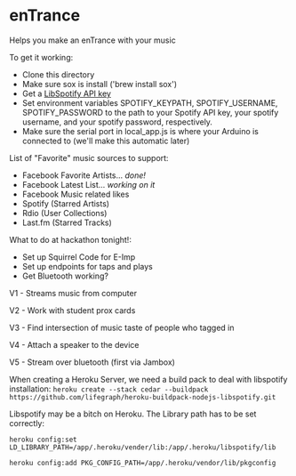 enTrance
=========

Helps you make an enTrance with your music

To get it working:
- Clone this directory
- Make sure sox is install ('brew install sox')
- Get a [LibSpotify API key](https://developer.spotify.com/technologies/libspotify/)
- Set environment variables SPOTIFY_KEYPATH, SPOTIFY_USERNAME, SPOTIFY_PASSWORD to the path to your Spotify API key, your spotify username, and your spotify password, respectively.
- Make sure the serial port in local_app.js is where your Arduino is connected to (we'll make this automatic later)

List of "Favorite" music sources to support:
* Facebook Favorite Artists... _done!_
* Facebook Latest List... _working on it_
* Facebook Music related likes
* Spotify (Starred Artists)
* Rdio (User Collections)
* Last.fm (Starred Tracks)

What to do at hackathon tonight!:
* Set up Squirrel Code for E-Imp
* Set up endpoints for taps and plays
* Get Bluetooth working?




V1 - Streams music from computer

V2 - Work with student prox cards

V3 - Find intersection of music taste of people who tagged in

V4 - Attach a speaker to the device

V5 - Stream over bluetooth (first via Jambox)

When creating a Heroku Server, we need a build pack to deal with libspotify installation:
```heroku create --stack cedar --buildpack https://github.com/lifegraph/heroku-buildpack-nodejs-libspotify.git```


Libspotify may be a bitch on Heroku. The Library path has to be set correctly:

```heroku config:set LD_LIBRARY_PATH=/app/.heroku/vender/lib:/app/.heroku/libspotify/lib```

```heroku config:add PKG_CONFIG_PATH=/app/.heroku/vendor/lib/pkgconfig```

